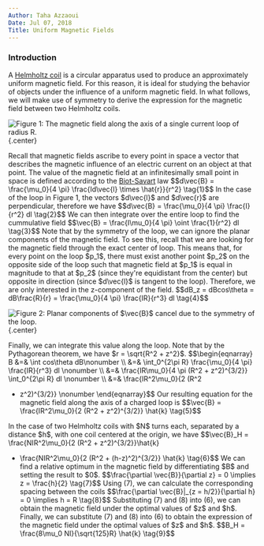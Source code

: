 ```yaml
---
Author: Taha Azzaoui
Date: Jul 07, 2018 
Title: Uniform Magnetic Fields 
---
```


### Introduction

A [Helmholtz coil](https://en.wikipedia.org/wiki/Helmholtz_coil) is a
circular apparatus used to produce an approximately uniform magnetic
field. For this reason, it is ideal for studying the behavior of objects
under the influence of a uniform magnetic field. In what follows, we
will make use of symmetry to derive the expression for the magnetic
field between two Helmholtz coils.

![Figure 1: The magnetic field along the axis of a single current loop
of radius R.](images/mfahc-1.jpg){.center}

Recall that magnetic fields ascribe to every point in space a vector
that describes the magnetic influence of an electric current on an
object at that point. The value of the magnetic field at an
infinitesimally small point in space is defined according to the
[Biot-Savart](https://en.wikipedia.org/wiki/Biot%E2%80%93Savart_law) law
\$\$d\\vec{B} = \\frac{\\mu\_0}{4 \\pi} \\frac{Id\\vec{l} \\times
\\hat{r}}{r\^2} \\tag{1}\$\$ In the case of the loop in Figure 1, the
vectors \$d\\vec{l}\$ and \$d\\vec{r}\$ are perpendicular, therefore we
have \$\$d\\vec{B} = \\frac{\\mu\_0}{4 \\pi} \\frac{I}{r\^2} dl
\\tag{2}\$\$ We can then integrate over the entire loop to find the
cummulative field \$\$\\vec{B} = \\frac{I\\mu\_0}{4 \\pi} \\oint
\\frac{1}{r\^2} dl \\tag{3}\$\$ Note that by the symmetry of the loop,
we can ignore the planar components of the magnetic field. To see this,
recall that we are looking for the magnetic field through the exact
center of loop. This means that, for every point on the loop \$p\_1\$,
there must exist another point \$p\_2\$ on the opposite side of the loop
such that magnetic field at \$p\_1\$ is equal in magnitude to that at
\$p\_2\$ (since they\'re equidistant from the center) but opposite in
direction (since \$d\\vec{l}\$ is tangent to the loop). Therefore, we
are only interested in the z-component of the field. \$\$dB\_z =
dBcos\\theta = dB\\frac{R}{r} = \\frac{\\mu\_0}{4 \\pi} \\frac{IR}{r\^3}
dl \\tag{4}\$\$

![Figure 2: Planar components of \$\\vec{B}\$ cancel due to the symmetry
of the loop.](images/mfahc-2.jpg){.center}

Finally, we can integrate this value along the loop. Note that by the
Pythagorean theorem, we have \$r = \\sqrt{R\^2 + z\^2}\$.
\$\$\\begin{eqnarray} B &=& \\int cos\\theta dB\\nonumber \\\\ &=&
\\int\_0\^{2\\pi R} \\frac{\\mu\_0}{4 \\pi} \\frac{IR}{r\^3} dl
\\nonumber \\\\ &=& \\frac{IR\\mu\_0}{4 \\pi (R\^2 + z\^2)\^{3/2}}
\\int\_0\^{2\\pi R} dl \\nonumber \\\\ &=& \\frac{IR\^2\\mu\_0}{2 (R\^2
+ z\^2)\^{3/2}} \\nonumber \\end{eqnarray}\$\$ Our resulting equation
for the magnetic field along the axis of a charged loop is \$\$\\vec{B}
= \\frac{IR\^2\\mu\_0}{2 (R\^2 + z\^2)\^{3/2}} \\hat{k} \\tag{5}\$\$

In the case of two Helmholtz coils with \$N\$ turns each, separated by a
distance \$h\$, with one coil centered at the origin, we have
\$\$\\vec{B}\_H = \\frac{NIR\^2\\mu\_0}{2 (R\^2 + z\^2)\^{3/2}}\\hat{k}
+ \\frac{NIR\^2\\mu\_0}{2 (R\^2 + (h-z)\^2)\^{3/2}} \\hat{k}
\\tag{6}\$\$ We can find a relative optimum in the magnetic field by
differentiating \$B\$ and setting the result to \$0\$.
\$\$\\frac{\\partial \\vec{B}}{\\partial z} = 0 \\implies z =
\\frac{h}{2} \\tag{7}\$\$ Using (7), we can calculate the corresponding
spacing between the coils \$\$\\frac{\\partial \\vec{B}\|\_{z =
h/2}}{\\partial h} = 0 \\implies h = R \\tag{8}\$\$ Substituting (7) and
(8) into (6), we can obtain the magnetic field under the optimal values
of \$z\$ and \$h\$. Finally, we can substitute (7) and (8) into (6) to
obtain the expression of the magnetic field under the optimal values of
\$z\$ and \$h\$. \$\$B\_H = \\frac{8\\mu\_0 NI}{\\sqrt{125}R} \\hat{k}
\\tag{9}\$\$
